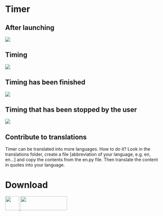 <h1>Timer</h1>


<h2>After launching</h2>
<img src=https://github.com/vikdevelop/timer/blob/main/img/timer-1.png>

<h2>Timing</h2>
<img src=https://github.com/vikdevelop/timer/blob/main/img/timer-2.png>

<h2>Timing has been finished</h2>
<img src=https://github.com/vikdevelop/timer/blob/main/img/timer-dokonceno.png>

<h2>Timing that has been stopped by the user</h2>
<img src=https://github.com/vikdevelop/timer/blob/main/img/timer-zastaveno-uzivatelem.png>
<h2>Contribute to translations</h2>
<p>Timer can be translated into more languages. How to do it? Look in the translations folder, create a file [abbreviation of your language, e.g. en, en...] and copy the contents from the en.py file. Then translate the content in quotes into your language.</p>

<h1>Download</h1>
<a href="https://github.com/vikdevelop/timer/blob/main/arch/timer-vikdevelop-1.7-1-any.pkg.tar.zst?raw=true"><img src=https://upload.wikimedia.org/wikipedia/commons/thumb/a/a5/Archlinux-icon-crystal-64.svg/1200px-Archlinux-icon-crystal-64.svg.png width=45 height=45>    <a href="https://flathub.org/apps/details/com.github.vikdevelop.timer"><img src="https://flathub.org/assets/badges/flathub-badge-en.png" width=150 height=45></a>

